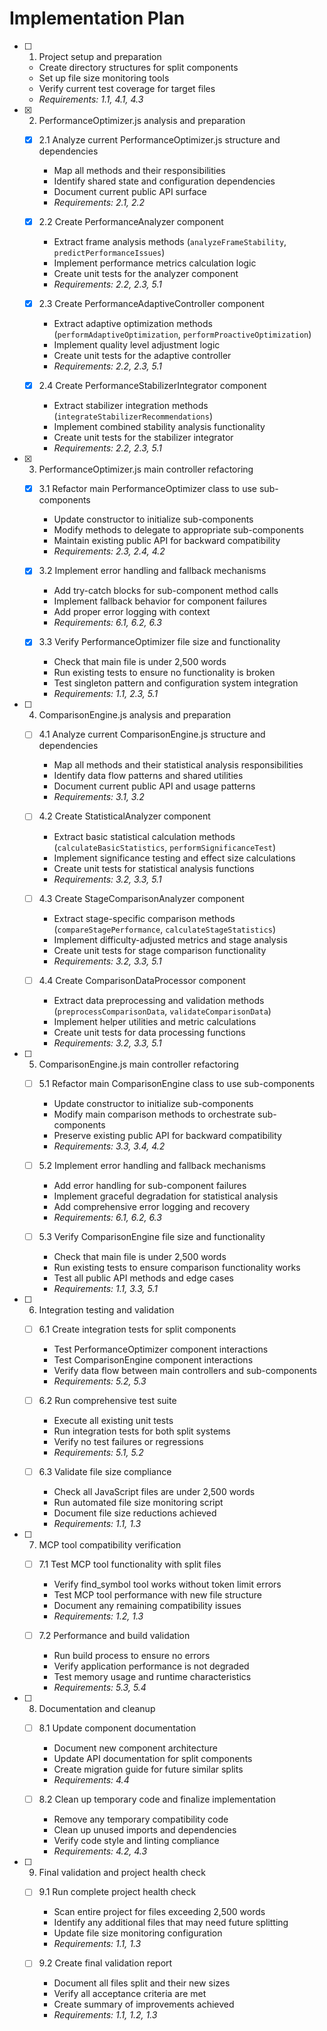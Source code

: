 # Implementation Plan

- [ ] 1. Project setup and preparation
  - Create directory structures for split components
  - Set up file size monitoring tools
  - Verify current test coverage for target files
  - _Requirements: 1.1, 4.1, 4.3_

- [x] 2. PerformanceOptimizer.js analysis and preparation
  - [x] 2.1 Analyze current PerformanceOptimizer.js structure and dependencies
    - Map all methods and their responsibilities
    - Identify shared state and configuration dependencies
    - Document current public API surface
    - _Requirements: 2.1, 2.2_

  - [x] 2.2 Create PerformanceAnalyzer component
    - Extract frame analysis methods (`analyzeFrameStability`, `predictPerformanceIssues`)
    - Implement performance metrics calculation logic
    - Create unit tests for the analyzer component
    - _Requirements: 2.2, 2.3, 5.1_

  - [x] 2.3 Create PerformanceAdaptiveController component
    - Extract adaptive optimization methods (`performAdaptiveOptimization`, `performProactiveOptimization`)
    - Implement quality level adjustment logic
    - Create unit tests for the adaptive controller
    - _Requirements: 2.2, 2.3, 5.1_

  - [x] 2.4 Create PerformanceStabilizerIntegrator component
    - Extract stabilizer integration methods (`integrateStabilizerRecommendations`)
    - Implement combined stability analysis functionality
    - Create unit tests for the stabilizer integrator
    - _Requirements: 2.2, 2.3, 5.1_

- [x] 3. PerformanceOptimizer.js main controller refactoring
  - [x] 3.1 Refactor main PerformanceOptimizer class to use sub-components
    - Update constructor to initialize sub-components
    - Modify methods to delegate to appropriate sub-components
    - Maintain existing public API for backward compatibility
    - _Requirements: 2.3, 2.4, 4.2_

  - [x] 3.2 Implement error handling and fallback mechanisms
    - Add try-catch blocks for sub-component method calls
    - Implement fallback behavior for component failures
    - Add proper error logging with context
    - _Requirements: 6.1, 6.2, 6.3_

  - [x] 3.3 Verify PerformanceOptimizer file size and functionality
    - Check that main file is under 2,500 words
    - Run existing tests to ensure no functionality is broken
    - Test singleton pattern and configuration system integration
    - _Requirements: 1.1, 2.3, 5.1_

- [ ] 4. ComparisonEngine.js analysis and preparation
  - [ ] 4.1 Analyze current ComparisonEngine.js structure and dependencies
    - Map all methods and their statistical analysis responsibilities
    - Identify data flow patterns and shared utilities
    - Document current public API and usage patterns
    - _Requirements: 3.1, 3.2_

  - [ ] 4.2 Create StatisticalAnalyzer component
    - Extract basic statistical calculation methods (`calculateBasicStatistics`, `performSignificanceTest`)
    - Implement significance testing and effect size calculations
    - Create unit tests for statistical analysis functions
    - _Requirements: 3.2, 3.3, 5.1_

  - [ ] 4.3 Create StageComparisonAnalyzer component
    - Extract stage-specific comparison methods (`compareStagePerformance`, `calculateStageStatistics`)
    - Implement difficulty-adjusted metrics and stage analysis
    - Create unit tests for stage comparison functionality
    - _Requirements: 3.2, 3.3, 5.1_

  - [ ] 4.4 Create ComparisonDataProcessor component
    - Extract data preprocessing and validation methods (`preprocessComparisonData`, `validateComparisonData`)
    - Implement helper utilities and metric calculations
    - Create unit tests for data processing functions
    - _Requirements: 3.2, 3.3, 5.1_

- [ ] 5. ComparisonEngine.js main controller refactoring
  - [ ] 5.1 Refactor main ComparisonEngine class to use sub-components
    - Update constructor to initialize sub-components
    - Modify main comparison methods to orchestrate sub-components
    - Preserve existing public API for backward compatibility
    - _Requirements: 3.3, 3.4, 4.2_

  - [ ] 5.2 Implement error handling and fallback mechanisms
    - Add error handling for sub-component failures
    - Implement graceful degradation for statistical analysis
    - Add comprehensive error logging and recovery
    - _Requirements: 6.1, 6.2, 6.3_

  - [ ] 5.3 Verify ComparisonEngine file size and functionality
    - Check that main file is under 2,500 words
    - Run existing tests to ensure comparison functionality works
    - Test all public API methods and edge cases
    - _Requirements: 1.1, 3.3, 5.1_

- [ ] 6. Integration testing and validation
  - [ ] 6.1 Create integration tests for split components
    - Test PerformanceOptimizer component interactions
    - Test ComparisonEngine component interactions
    - Verify data flow between main controllers and sub-components
    - _Requirements: 5.2, 5.3_

  - [ ] 6.2 Run comprehensive test suite
    - Execute all existing unit tests
    - Run integration tests for both split systems
    - Verify no test failures or regressions
    - _Requirements: 5.1, 5.2_

  - [ ] 6.3 Validate file size compliance
    - Check all JavaScript files are under 2,500 words
    - Run automated file size monitoring script
    - Document file size reductions achieved
    - _Requirements: 1.1, 1.3_

- [ ] 7. MCP tool compatibility verification
  - [ ] 7.1 Test MCP tool functionality with split files
    - Verify find_symbol tool works without token limit errors
    - Test MCP tool performance with new file structure
    - Document any remaining compatibility issues
    - _Requirements: 1.2, 1.3_

  - [ ] 7.2 Performance and build validation
    - Run build process to ensure no errors
    - Verify application performance is not degraded
    - Test memory usage and runtime characteristics
    - _Requirements: 5.3, 5.4_

- [ ] 8. Documentation and cleanup
  - [ ] 8.1 Update component documentation
    - Document new component architecture
    - Update API documentation for split components
    - Create migration guide for future similar splits
    - _Requirements: 4.4_

  - [ ] 8.2 Clean up temporary code and finalize implementation
    - Remove any temporary compatibility code
    - Clean up unused imports and dependencies
    - Verify code style and linting compliance
    - _Requirements: 4.2, 4.3_

- [ ] 9. Final validation and project health check
  - [ ] 9.1 Run complete project health check
    - Scan entire project for files exceeding 2,500 words
    - Identify any additional files that may need future splitting
    - Update file size monitoring configuration
    - _Requirements: 1.1, 1.3_

  - [ ] 9.2 Create final validation report
    - Document all files split and their new sizes
    - Verify all acceptance criteria are met
    - Create summary of improvements achieved
    - _Requirements: 1.1, 1.2, 1.3_
